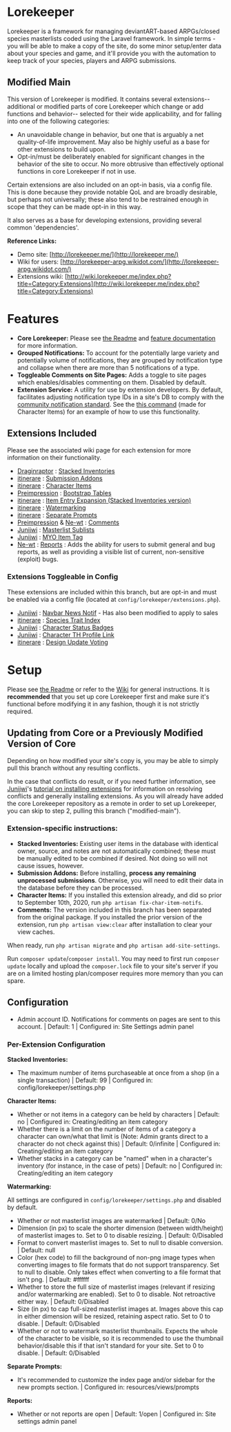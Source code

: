 # Lorekeeper

Lorekeeper is a framework for managing deviantART-based ARPGs/closed species masterlists coded using the Laravel framework. In simple terms - you will be able to make a copy of the site, do some minor setup/enter data about your species and game, and it'll provide you with the automation to keep track of your species, players and ARPG submissions.

## Modified Main

This version of Lorekeeper is modified. It contains several extensions-- additional or modified parts of core Lorekeeper which change or add functions and behavior-- selected for their wide applicability, and for falling into one of the following categories: 
- An unavoidable change in behavior, but one that is arguably a net quality-of-life improvement. May also be highly useful as a base for other extensions to build upon.
- Opt-in/must be deliberately enabled for significant changes in the behavior of the site to occur. No more obtrusive than effectively optional functions in core Lorekeeper if not in use. 

Certain extensions are also included on an opt-in basis, via a config file. This is done because they provide notable QoL and are broadly desirable, but perhaps not universally; these also tend to be restrained enough in scope that they can be made opt-in in this way.

It also serves as a base for developing extensions, providing several common 'dependencies'.

**Reference Links:**
- Demo site: [http://lorekeeper.me/](http://lorekeeper.me/)
- Wiki for users: [http://lorekeeper-arpg.wikidot.com/](http://lorekeeper-arpg.wikidot.com/)
- Extensions wiki: [http://wiki.lorekeeper.me/index.php?title=Category:Extensions](http://wiki.lorekeeper.me/index.php?title=Category:Extensions)

# Features

- **Core Lorekeeper:** Please see [the Readme](https://github.com/corowne/lorekeeper/blob/master/README.md) and [feature documentation](http://lorekeeper-arpg.wikidot.com/) for more information.
- **Grouped Notifications:** To account for the potentially large variety and potentially volume of notifications, they are grouped by notification type and collapse when there are more than 5 notifications of a type.
- **Toggleable Comments on Site Pages:** Adds a toggle to site pages which enables/disables commenting on them. Disabled by default.
- **Extension Service:** A utility for use by extension developers. By default, facilitates adjusting notification type IDs in a site's DB to comply with the [community notification standard](http://wiki.lorekeeper.me/index.php?title=Community_Notification_Standard). See the [this command](https://github.com/itinerare/lorekeeper/blob/15f9ba0a750f4a08d1e3e07139ad32a0b3c7fc9f/app/Console/Commands/FixCharItemNotifs.php) (made for Character Items) for an example of how to use this functionality.

## Extensions Included

Please see the associated wiki page for each extension for more information on their functionality.

- [Draginraptor](https://github.com/Draginraptor) : [Stacked Inventories](http://wiki.lorekeeper.me/index.php?title=Extensions:Stacked_Inventories)
- [itinerare](https://github.com/itinerare) : [Submission Addons](http://wiki.lorekeeper.me/index.php?title=Extensions:Submission_Addons)
- [itinerare](https://github.com/itinerare) : [Character Items](http://wiki.lorekeeper.me/index.php?title=Extensions:Character_Items)
- [Preimpression](https://github.com/preimpression) : [Bootstrap Tables](http://wiki.lorekeeper.me/index.php?title=Extensions:Bootstrap_Tables)
- [itinerare](https://github.com/itinerare) : [Item Entry Expansion (Stacked Inventories version)](http://wiki.lorekeeper.me/index.php?title=Extensions:Item_Entry_Expansion)
- [itinerare](https://github.com/itinerare) : [Watermarking](http://wiki.lorekeeper.me/index.php?title=Extensions:Watermarking)
- [itinerare](https://github.com/itinerare) : [Separate Prompts](http://wiki.lorekeeper.me/index.php?title=Extensions:Separate_Prompts)
- [Preimpression](https://github.com/preimpression) & [Ne-wt](https://github.com/Ne-wt) : [Comments](http://wiki.lorekeeper.me/index.php?title=Extensions:Comments)
- [Junijwi](https://github.com/junijwi) : [Masterlist Sublists](http://wiki.lorekeeper.me/index.php?title=Extensions:Masterlist_Sublists)
- [Junijwi](https://github.com/junijwi) : [MYO Item Tag](http://wiki.lorekeeper.me/index.php?title=Extensions:MYO_Item_Tag)
- [Ne-wt](https://github.com/Ne-wt) : [Reports](https://github.com/Ne-wt/lorekeeper/tree/reports) : Adds the ability for users to submit general and bug reports, as well as providing a visible list of current, non-sensitive (exploit) bugs.

### Extensions Toggleable in Config

These extensions are included within this branch, but are opt-in and must be enabled via a config file (located at `config/lorekeeper/extensions.php`).

- [Junijwi](https://github.com/junijwi) : [Navbar News Notif](http://wiki.lorekeeper.me/index.php?title=Extensions:Navbar_News_Notif) - Has also been modified to apply to sales
- [itinerare](https://github.com/itinerare) : [Species Trait Index](http://wiki.lorekeeper.me/index.php?title=Extensions:Species_Trait_Index)
- [Junijwi](https://github.com/junijwi) : [Character Status Badges](http://wiki.lorekeeper.me/index.php?title=Extensions:Character_Status_Badges)
- [Junijwi](https://github.com/junijwi) : [Character TH Profile Link](http://wiki.lorekeeper.me/index.php?title=Extensions:Character_TH_Profile_Link)
- [itinerare](https://github.com/itinerare) : [Design Update Voting](http://wiki.lorekeeper.me/index.php?title=Extensions:Design_Update_Voting)

# Setup

Please see [the Readme](https://github.com/corowne/lorekeeper/blob/master/README.md) or refer to the [Wiki](http://lorekeeper-arpg.wikidot.com/) for general instructions. It is **recommended** that you set up core Lorekeeper first and make sure it's functional before modifying it in any fashion, though it is not strictly required.

## Updating from Core or a Previously Modified Version of Core

Depending on how modified your site's copy is, you may be able to simply pull this branch without any resulting conflicts. 

In the case that conflicts do result, or if you need further information, see [Junijwi](https://github.com/juniJwi)'s [tutorial on installing extensions](http://wiki.lorekeeper.me/index.php?title=Tutorial:_Installing_Extensions) for information on resolving conflicts and generally installing extensions. As you will already have added the core Lorekeeper repository as a remote in order to set up Lorekeeper, you can skip to step 2, pulling this branch ("modified-main").

### Extension-specific instructions:

- **Stacked Inventories:** Existing user items in the database with identical owner, source, and notes are not automatically combined; these must be manually edited to be combined if desired. Not doing so will not cause issues, however.
- **Submission Addons:** Before installing, **process any remaining unprocessed submissions**. Otherwise, you will need to edit their data in the database before they can be processed.
- **Character Items:** If you installed this extension already, and did so prior to September 10th, 2020, run `php artisan fix-char-item-notifs`.
- **Comments:** The version included in this branch has been separated from the original package. If you installed the prior version of the extension, run `php artisan view:clear` after installation to clear your view caches.

When ready, run `php artisan migrate` and `php artisan add-site-settings`.

Run `composer update`/`composer install`. You may need to first run `composer update` locally and upload the `composer.lock` file to your site's server if you are on a limited hosting plan/composer requires more memory than you can spare.

## Configuration

- Admin account ID. Notifications for comments on pages are sent to this account. | Default: 1 | Configured in: Site Settings admin panel

### Per-Extension Configuration

**Stacked Inventories:** 
- The maximum number of items purchaseable at once from a shop (in a single transaction) | Default: 99 | Configured in: config/lorekeeper/settings.php

**Character Items:**
- Whether or not items in a category can be held by characters | Default: no | Configured in: Creating/editing an item category
- Whether there is a limit on the number of items of a category a character can own/what that limit is (Note: Admin grants direct to a character do not check against this) | Default: 0/infinite | Configured in: Creating/editing an item category
- Whether stacks in a category can be "named" when in a character's inventory (for instance, in the case of pets) | Default: no | Configured in: Creating/editing an item category

**Watermarking:**

All settings are configured in `config/lorekeeper/settings.php` and disabled by default.
- Whether or not masterlist images are watermarked | Default: 0/No
- Dimension (in px) to scale the shorter dimension (between width/height) of masterlist images to. Set to 0 to disable resizing. |  Default: 0/Disabled
- Format to convert masterlist images to. Set to null to disable conversion. | Default: null
- Color (hex code) to fill the background of non-png image types when converting images to file formats that do not support transparency. Set to null to disable. Only takes effect when converting to a file format that isn't png. | Default: #ffffff
- Whether to store the full size of masterlist images (relevant if resizing and/or watermarking are enabled). Set to 0 to disable. Not retroactive either way. | Default: 0/Disabled
- Size (in px) to cap full-sized masterlist images at. Images above this cap in either dimension will be resized, retaining aspect ratio. Set to 0 to disable. | Default: 0/Disabled
- Whether or not to watermark masterlist thumbnails. Expects the whole of the character to be visible, so it is recommended to use the thumbnail behavior/disable this if that isn't standard for your site. Set to 0 to disable. | Default: 0/Disabled

**Separate Prompts:**
- It's recommended to customize the index page and/or sidebar for the new prompts section. | Configured in: resources/views/prompts

**Reports:**
- Whether or not reports are open | Default: 1/open | Configured in: Site settings admin panel